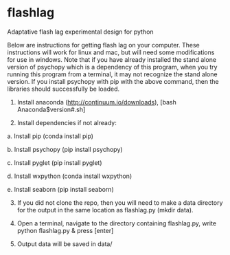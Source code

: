 # flashlag
Adaptative flash lag experimental design for python

Below are instructions for getting flash lag on your computer. These instructions will work for linux and mac, but will need some modifications for use in windows. Note that if you have already installed the stand alone version of psychopy which is a dependency of this program, when you try running this program from a terminal, it may not recognize the stand alone version. If you install psychopy with pip with the above command, then the libraries should successfully be loaded. 
 
1. Install anaconda (http://continuum.io/downloads), [bash Anaconda$version#.sh]

2. Install dependencies if not already:
  
  a. Install pip (conda install pip)

  b. Install psychopy (pip install psychopy) 

  c. Install pyglet (pip install pyglet)

  d. Install wxpython (conda install wxpython)

  e. Install seaborn (pip install seaborn) 
  
3. If you did not clone the repo, then you will need to make a data directory for the output in the same location as flashlag.py (mkdir data).

4. Open a terminal, navigate to the directory containing flashlag.py, write python flashlag.py & press [enter]

5. Output data will be saved in data/

